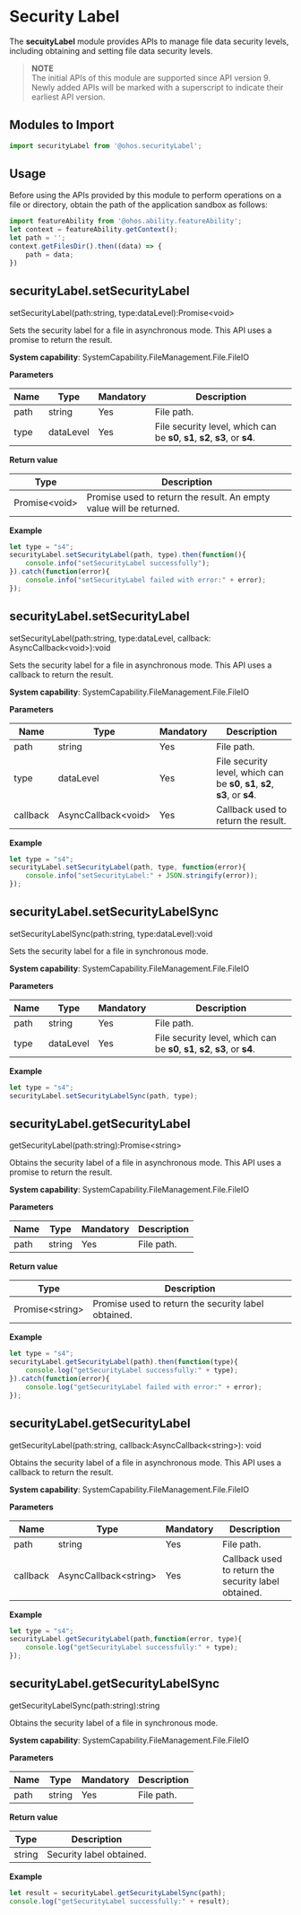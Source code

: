 # Security Label

The **secuityLabel** module provides APIs to manage file data security levels, including obtaining and setting file data security levels.

> **NOTE**<br/>
> The initial APIs of this module are supported since API version 9. Newly added APIs will be marked with a superscript to indicate their earliest API version.

## Modules to Import

```js
import securityLabel from '@ohos.securityLabel';
```

## Usage

Before using the APIs provided by this module to perform operations on a file or directory, obtain the path of the application sandbox as follows:

```js
import featureAbility from '@ohos.ability.featureAbility';
let context = featureAbility.getContext();
let path = '';
context.getFilesDir().then((data) => {
    path = data;
})
```

## securityLabel.setSecurityLabel

setSecurityLabel(path:string, type:dataLevel):Promise&lt;void&gt;

Sets the security label for a file in asynchronous mode. This API uses a promise to return the result.

**System capability**: SystemCapability.FileManagement.File.FileIO

**Parameters**

| Name   | Type      | Mandatory| Description                                        |
| --------- | ------    | ---- | -------------------------------------------- |
| path      | string    | Yes  | File path.                                    |
| type      | dataLevel | Yes  | File security level, which can be **s0**, **s1**, **s2**, **s3**, or **s4**.|

**Return value**

  | Type               | Description            |
  | ------------------- | ---------------- |
  | Promise&lt;void&gt; | Promise used to return the result. An empty value will be returned.|

**Example**

  ```js
  let type = "s4";
  securityLabel.setSecurityLabel(path, type).then(function(){
      console.info("setSecurityLabel successfully");
  }).catch(function(error){
      console.info("setSecurityLabel failed with error:" + error);
  });
  ```

## securityLabel.setSecurityLabel

setSecurityLabel(path:string, type:dataLevel, callback: AsyncCallback&lt;void&gt;):void

Sets the security label for a file in asynchronous mode. This API uses a callback to return the result.

**System capability**: SystemCapability.FileManagement.File.FileIO

**Parameters**

| Name   | Type                     | Mandatory| Description                                        |
| --------- | ------------------------- | ---- | -------------------------------------------- |
| path      | string                    | Yes  | File path.                                    |
| type      | dataLevel                 | Yes  | File security level, which can be **s0**, **s1**, **s2**, **s3**, or **s4**.|
| callback  | AsyncCallback&lt;void&gt; | Yes  | Callback used to return the result.                  |

**Example**

  ```js
  let type = "s4";
  securityLabel.setSecurityLabel(path, type, function(error){
      console.info("setSecurityLabel:" + JSON.stringify(error));
  });
  ```
## securityLabel.setSecurityLabelSync

setSecurityLabelSync(path:string, type:dataLevel):void

Sets the security label for a file in synchronous mode.

**System capability**: SystemCapability.FileManagement.File.FileIO

**Parameters**

| Name   | Type  | Mandatory| Description                                        |
| --------- | ------ | ---- | -------------------------------------------- |
| path      | string | Yes  | File path.                                    |
| type      | dataLevel | Yes  | File security level, which can be **s0**, **s1**, **s2**, **s3**, or **s4**.|

**Example**

```js
let type = "s4";
securityLabel.setSecurityLabelSync(path, type);
```

## securityLabel.getSecurityLabel

getSecurityLabel(path:string):Promise&lt;string&gt;

Obtains the security label of a file in asynchronous mode. This API uses a promise to return the result.

**System capability**: SystemCapability.FileManagement.File.FileIO

**Parameters**

  | Name| Type  | Mandatory| Description    |
  | ------ | ------ | ---- | -------- |
  | path   | string | Yes  | File path.|

**Return value**

  | Type                 | Description        |
  | --------------------- | ------------ |
  | Promise&lt;string&gt; | Promise used to return the security label obtained.|

**Example**

  ```js
  let type = "s4";
  securityLabel.getSecurityLabel(path).then(function(type){
      console.log("getSecurityLabel successfully:" + type);
  }).catch(function(error){
      console.log("getSecurityLabel failed with error:" + error);
  });
  ```

## securityLabel.getSecurityLabel

getSecurityLabel(path:string, callback:AsyncCallback&lt;string&gt;): void

Obtains the security label of a file in asynchronous mode. This API uses a callback to return the result.

**System capability**: SystemCapability.FileManagement.File.FileIO

**Parameters**

  | Name  | Type                       | Mandatory| Description                      |
  | -------- | --------------------------- | ---- | -------------------------- |
  | path     | string                      | Yes  | File path.                  |
  | callback | AsyncCallback&lt;string&gt; | Yes  | Callback used to return the security label obtained.|

**Example**

  ```js
  let type = "s4";
  securityLabel.getSecurityLabel(path,function(error, type){
      console.log("getSecurityLabel successfully:" + type);
  });
  ```
## securityLabel.getSecurityLabelSync

getSecurityLabelSync(path:string):string

Obtains the security label of a file in synchronous mode.

**System capability**: SystemCapability.FileManagement.File.FileIO

**Parameters**

| Name| Type  | Mandatory| Description    |
| ------ | ------ | ---- | -------- |
| path   | string | Yes  | File path.|

**Return value**

| Type  | Description        |
| ------ | ------------ |
| string | Security label obtained.|

**Example**

```js
let result = securityLabel.getSecurityLabelSync(path);
console.log("getSecurityLabel successfully:" + result);
```
